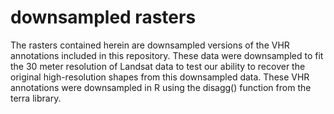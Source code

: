 # downsampled rasters 

The rasters contained herein are downsampled versions of the VHR annotations included in this repository. These data were downsampled to fit the 30 meter resolution of Landsat data to test our 
ability to recover the original high-resolution shapes from this downsampled data. These VHR annotations were downsampled in R using the disagg() function from the terra library. 
